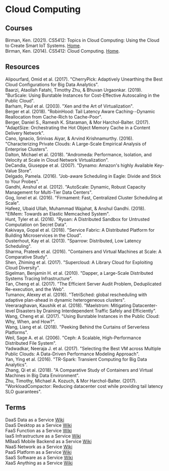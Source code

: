 # Cloud Computing




## Courses

Birman, Ken. (2021). CS5412: Topics in Cloud Computing: Using the Cloud to Create Smart IoT Systems. [Home](http://www.cs.cornell.edu/courses/cs5412/2021sp/).<br>
Birman, Ken. (2014). CS5412: Cloud Computing. [Home](http://www.cs.cornell.edu/courses/cs5412/2014sp/).<br>



## Resources

Alipourfard, Omid et al. (2017). "CherryPick: Adaptively Unearthing the Best Cloud Configurations for Big Data Analytics".<br>
Baarzi, Ataollah Fatahi, Timothy Zhu, & Bhuvan Urgaonkar. (2019). "BurScale: Using Burstable Instances for Cost-Effective Autoscaling in the Public Cloud".<br>
Barham, Paul et al. (2003). "Xen and the Art of Virtualization".<br>
Berger et al. (2018). "RobinHood: Tail Latency Aware Caching--Dynamic Reallocation from Cache-Rich to Cache-Poor".<br>
Berger, Daniel S., Ramesh K. Sitaraman, & Mor Harchol-Balter. (2017). "AdaptSize: Orchestrating the Hot Object Memory Cache in a Content Delivery Network".<br>
Cano, Ignacio, Srinivas Aiyar, & Arvind Krishnamurthy. (2016). "Characterizing Private Clouds: A Large-Scale Empirical Analysis of Enterprise Clusters".<br>
Dalton, Michael et al. (2018). "Andromeda: Performance, Isolation, and Velocity at Scale in Cloud Network Virtualization".<br>
DeCandia, Giuseppe et al. (2007). "Dynamo: Amazon's highly Available Key-Value Store".<br>
Delgado, Pamela. (2016). "Job-aware Scheduling in Eagle: Divide and Stick to Your Probes".<br>
Gandhi, Anshul et al. (2012). "AutoScale: Dynamic, Robust Capacity Management for Multi-Tier Data Centers".<br>
Gog, Ionel et al. (2016). "Firmament: Fast, Centralized Cluster Scheduling at Scale".<br>
Hafeez, Ubaid Ullah, Muhammad Wajahat, & Anshul Gandhi. (2018). "ElMem: Towards an Elastic Memcached System".<br>
Hunt, Tyler et al. (2016). "Ryoan: A Distributed Sandbox for Untrusted Computation on Secret Data".<br>
Kakivaya, Gopal et al. (2018). "Service Fabric: A Distributed Platform for Building Microservices in the Cloud".<br>
Ousterhout, Kay et al. (2013). "Sparrow: Distributed, Low Latency Scheduling".<br>
Sharma, Prateek et al. (2016). "Containers and Virtual Machines at Scale: A Comparative Study".<br>
Shen, Zhiming et al. (2017). "Supercloud: A Library Cloud for Exploiting Cloud Diversity".<br>
Sigelman, Benjamin H. et al. (2010). "Dapper, a Large-Scale Distributed Systems Tracing Infrastructure".<br>
Tan, Cheng et al. (2017). "The Efficient Server Audit Problem, Deduplicated Re-execution, and the Web".<br>
Tumanov, Alexey et al. (2016). "TetriSched: global rescheduling with adaptive plan-ahead in dynamic heterogeneous clusters".<br>
Veeraraghavan, Kaushik et al. (2018). "Maelstrom: Mitigating Datacenter-level Disasters by Draining Interdependent Traffic Safely and Efficiently".<br>
Wang, Cheng et al. (2017). "Using Burstable Instances in the Public Cloud: Why, When, and How?".<br>
Wang, Liang et al. (2018). "Peeking Behind the Curtains of Serverless Platforms".<br>
Weil, Sage A. et al. (2006). "Ceph: A Scalable, High-Performance Distributed File System".<br>
Yadwadkar, Neeraja J. et al. (2017). "Selecting the Best VM across Multiple Public Clouds: A Data-Driven Performance Modeling Approach".<br>
Yan, Ying et al. (2016). "TR-Spark: Transient Computing for Big Data Analytics".<br>
Zhang, Qi et al. (2018). "A Comparative Study of Containers and Virtual Machines in Big Data Environment".<br>
Zhu, Timothy, Michael A. Kozuch, & Mor Harchol-Balter. (2017). "WorkloadCompactor: Reducing datacenter cost while providing tail latency SLO guarantees".<br>



## Terms

DaaS Data as a Service [Wiki](https://en.wikipedia.org/wiki/Data_as_a_service)<br>
DaaS Desktop as a Service [Wiki](https://en.wikipedia.org/wiki/Desktop_virtualization#Desktop_as_a_service)<br>
FaaS Function as a Service [Wiki](https://en.wikipedia.org/wiki/Function_as_a_service)<br>
IaaS Infrastructure as a Service [Wiki](https://en.wikipedia.org/wiki/Infrastructure_as_a_service)<br>
MBaaS Mobile Backend as a Service [Wiki](https://en.wikipedia.org/wiki/Mobile_backend_as_a_service)<br>
NaaS Network as a Service [Wiki](https://en.wikipedia.org/wiki/Network_as_a_service)<br>
PaaS Platform as a Service [Wiki](https://en.wikipedia.org/wiki/Platform_as_a_service)<br>
SaaS Software as a Service [Wiki](https://en.wikipedia.org/wiki/Software_as_a_service)<br>
XaaS Anything as a Service [Wiki](https://en.wikipedia.org/wiki/As_a_service)<br>
